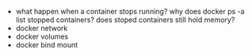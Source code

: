 - what happen when a container stops running? why does docker ps -a list 
  stopped containers? does stoped containers still hold memory?
- docker network
- docker volumes
- docker bind mount
